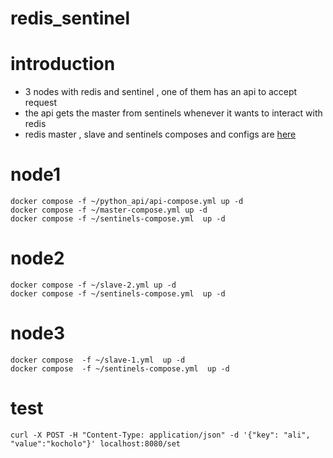 # redis_sentinel
   

# introduction 

* 3 nodes with redis and sentinel , one of them has an api to accept request
* the api gets the master from sentinels whenever it wants to interact with redis 
* redis master , slave and sentinels composes and configs are [here](./redis-composes/)
# node1
```
docker compose -f ~/python_api/api-compose.yml up -d 
docker compose -f ~/master-compose.yml up -d 
docker compose -f ~/sentinels-compose.yml  up -d 
```
# node2
```
docker compose -f ~/slave-2.yml up -d
docker compose -f ~/sentinels-compose.yml  up -d 
```
# node3
```
docker compose  -f ~/slave-1.yml  up -d 
docker compose  -f ~/sentinels-compose.yml  up -d
```

# test
```
curl -X POST -H "Content-Type: application/json" -d '{"key": "ali", "value":"kocholo"}' localhost:8080/set

```
